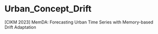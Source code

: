 # Urban_Concept_Drift
[CIKM 2023] MemDA: Forecasting Urban Time Series with Memory-based Drift Adaptation
